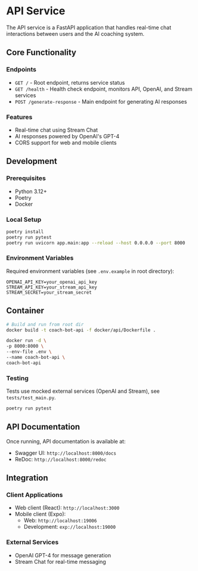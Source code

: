 # API Service

The API service is a FastAPI application that handles real-time chat interactions between users and the AI coaching system.

## Core Functionality

### Endpoints

- `GET /` - Root endpoint, returns service status
- `GET /health` - Health check endpoint, monitors API, OpenAI, and Stream services
- `POST /generate-response` - Main endpoint for generating AI responses

### Features

- Real-time chat using Stream Chat
- AI responses powered by OpenAI's GPT-4
- CORS support for web and mobile clients

## Development

### Prerequisites

- Python 3.12+
- Poetry
- Docker

### Local Setup
```bash
poetry install
poetry run pytest
poetry run uvicorn app.main:app --reload --host 0.0.0.0 --port 8000
```

### Environment Variables

Required environment variables (see `.env.example` in root directory):

```
OPENAI_API_KEY=your_openai_api_key
STREAM_API_KEY=your_stream_api_key
STREAM_SECRET=your_stream_secret
```

## Container

```bash
# Build and run from root dir 
docker build -t coach-bot-api -f docker/api/Dockerfile .

docker run -d \
-p 8000:8000 \
--env-file .env \
--name coach-bot-api \
coach-bot-api
```


### Testing

Tests use mocked external services (OpenAI and Stream), see `tests/test_main.py`.

```bash
poetry run pytest
```


## API Documentation

Once running, API documentation is available at:
- Swagger UI: `http://localhost:8000/docs`
- ReDoc: `http://localhost:8000/redoc`

## Integration

### Client Applications
- Web client (React): `http://localhost:3000`
- Mobile client (Expo):
  - Web: `http://localhost:19006`
  - Development: `exp://localhost:19000`

### External Services
- OpenAI GPT-4 for message generation
- Stream Chat for real-time messaging